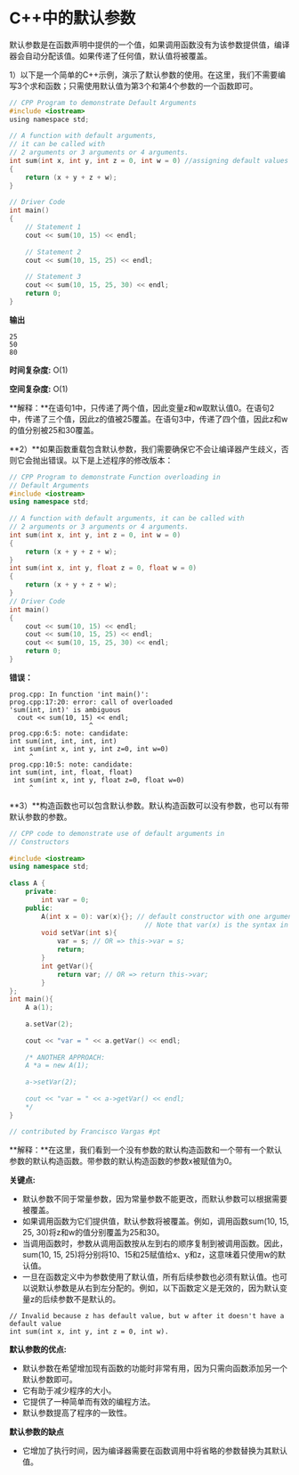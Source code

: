 # C++中的默认参数

默认参数是在函数声明中提供的一个值，如果调用函数没有为该参数提供值，编译器会自动分配该值。如果传递了任何值，默认值将被覆盖。

1）以下是一个简单的C++示例，演示了默认参数的使用。在这里，我们不需要编写3个求和函数；只需使用默认值为第3个和第4个参数的一个函数即可。

```c
// CPP Program to demonstrate Default Arguments
#include <iostream>
using namespace std;
 
// A function with default arguments,
// it can be called with
// 2 arguments or 3 arguments or 4 arguments.
int sum(int x, int y, int z = 0, int w = 0) //assigning default values to z,w as 0
{
    return (x + y + z + w);
}
 
// Driver Code
int main()
{
    // Statement 1
    cout << sum(10, 15) << endl;
   
    // Statement 2
    cout << sum(10, 15, 25) << endl;
   
    // Statement 3
    cout << sum(10, 15, 25, 30) << endl;
    return 0;
}
```

**输出**

```
25
50
80
```

**时间复杂度:** O(1)

**空间复杂度:** O(1)

**解释：**在语句1中，只传递了两个值，因此变量z和w取默认值0。在语句2中，传递了三个值，因此z的值被25覆盖。在语句3中，传递了四个值，因此z和w的值分别被25和30覆盖。

**2）**如果函数重载包含默认参数，我们需要确保它不会让编译器产生歧义，否则它会抛出错误。以下是上述程序的修改版本：

```cpp
// CPP Program to demonstrate Function overloading in
// Default Arguments
#include <iostream>
using namespace std;
 
// A function with default arguments, it can be called with
// 2 arguments or 3 arguments or 4 arguments.
int sum(int x, int y, int z = 0, int w = 0)
{
    return (x + y + z + w);
}
int sum(int x, int y, float z = 0, float w = 0)
{
    return (x + y + z + w);
}
// Driver Code
int main()
{
    cout << sum(10, 15) << endl;
    cout << sum(10, 15, 25) << endl;
    cout << sum(10, 15, 25, 30) << endl;
    return 0;
}
```

**错误：**

```
prog.cpp: In function 'int main()':
prog.cpp:17:20: error: call of overloaded 
'sum(int, int)' is ambiguous
  cout << sum(10, 15) << endl; 
                    ^
prog.cpp:6:5: note: candidate: 
int sum(int, int, int, int)
 int sum(int x, int y, int z=0, int w=0) 
     ^
prog.cpp:10:5: note: candidate: 
int sum(int, int, float, float)
 int sum(int x, int y, float z=0, float w=0) 
     ^
```

**3）**构造函数也可以包含默认参数。默认构造函数可以没有参数，也可以有带默认参数的参数。

```cpp
// CPP code to demonstrate use of default arguments in
// Constructors
 
#include <iostream>
using namespace std;
 
class A {
    private:
        int var = 0;
    public:
        A(int x = 0): var(x){}; // default constructor with one argument
                                  // Note that var(x) is the syntax in c++ to do : "var = x"
        void setVar(int s){
            var = s; // OR => this->var = s;
            return;
        }
        int getVar(){
            return var; // OR => return this->var;
        }
};
int main(){
    A a(1);
 
    a.setVar(2);
 
    cout << "var = " << a.getVar() << endl;
     
    /* ANOTHER APPROACH:
    A *a = new A(1);
 
    a->setVar(2);
 
    cout << "var = " << a->getVar() << endl;
    */
}
 
// contributed by Francisco Vargas #pt
```

**解释：**在这里，我们看到一个没有参数的默认构造函数和一个带有一个默认参数的默认构造函数。带参数的默认构造函数的参数x被赋值为0。

**关键点:** 

- 默认参数不同于常量参数，因为常量参数不能更改，而默认参数可以根据需要被覆盖。
- 如果调用函数为它们提供值，默认参数将被覆盖。例如，调用函数sum(10, 15, 25, 30)将z和w的值分别覆盖为25和30。
- 当调用函数时，参数从调用函数按从左到右的顺序复制到被调用函数。因此，sum(10, 15, 25)将分别将10、15和25赋值给x、y和z，这意味着只使用w的默认值。
- 一旦在函数定义中为参数使用了默认值，所有后续参数也必须有默认值。也可以说默认参数是从右到左分配的。例如，以下函数定义是无效的，因为默认变量z的后续参数不是默认的。

```
// Invalid because z has default value, but w after it doesn't have a default value
int sum(int x, int y, int z = 0, int w).
```

**默认参数的优点:**

- 默认参数在希望增加现有函数的功能时非常有用，因为只需向函数添加另一个默认参数即可。
- 它有助于减少程序的大小。
- 它提供了一种简单而有效的编程方法。
- 默认参数提高了程序的一致性。

**默认参数的缺点**

- 它增加了执行时间，因为编译器需要在函数调用中将省略的参数替换为其默认值。